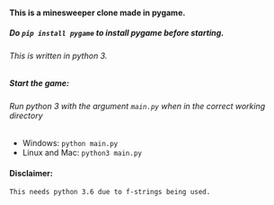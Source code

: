 #### This is a minesweeper clone made in pygame. 
##### Do `pip install pygame` to install pygame before starting. 
###### This is written in python 3.

##### Start the game:
###### Run python 3 with the argument `main.py` when in the correct working directory
 - Windows:
    `python main.py`
- Linux and Mac:
    `python3 main.py`

#### Disclaimer:
    This needs python 3.6 due to f-strings being used.
